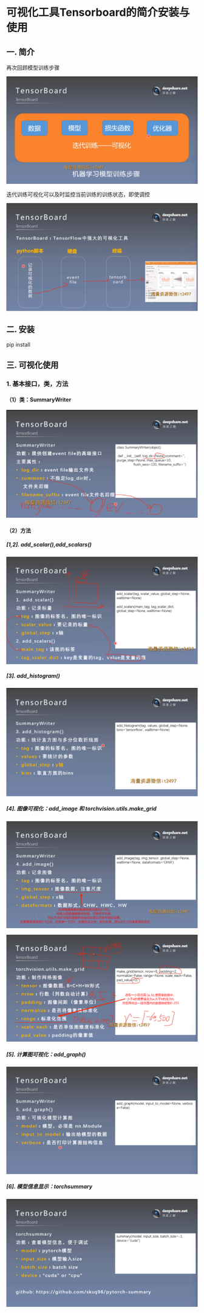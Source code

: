 # 可视化工具Tensorboard的简介安装与使用
## 一. 简介
再次回顾模型训练步骤

![1](docs/待整理/知识库/计算机和硬件/折叠/ai-self-learning-main/从python开始的ai学习/深度学习%20pytorch/19.%20Tensorboard的简介安装和使用/pcs/1.png "1")

迭代训练可视化可以及时监控当前训练的训练状态，即使调控

![2](docs/待整理/知识库/计算机和硬件/折叠/ai-self-learning-main/从python开始的ai学习/深度学习%20pytorch/19.%20Tensorboard的简介安装和使用/pcs/2.png "2")

## 二. 安装
pip install

## 三. 可视化使用
### 1. 基本接口，类，方法
#### （1）类：SummaryWriter
![3](docs/待整理/知识库/计算机和硬件/折叠/ai-self-learning-main/从python开始的ai学习/深度学习%20pytorch/19.%20Tensorboard的简介安装和使用/pcs/3.png "3")

#### （2）方法
##### [1,2]. add_scalar(),add_scalars()
![4](docs/待整理/知识库/计算机和硬件/折叠/ai-self-learning-main/从python开始的ai学习/深度学习%20pytorch/19.%20Tensorboard的简介安装和使用/pcs/4.png "4")

##### [3]. add_histogram()
![5](docs/待整理/知识库/计算机和硬件/折叠/ai-self-learning-main/从python开始的ai学习/深度学习%20pytorch/19.%20Tensorboard的简介安装和使用/pcs/5.png "5")

##### [4]. 图像可视化：add_image 和 torchvision.utils.make_grid
![6](docs/待整理/知识库/计算机和硬件/折叠/ai-self-learning-main/从python开始的ai学习/深度学习%20pytorch/19.%20Tensorboard的简介安装和使用/pcs/6.png "6")

![7](docs/待整理/知识库/计算机和硬件/折叠/ai-self-learning-main/从python开始的ai学习/深度学习%20pytorch/19.%20Tensorboard的简介安装和使用/pcs/7.png "7")

##### [5]. 计算图可视化：add_graph()
![8](docs/待整理/知识库/计算机和硬件/折叠/ai-self-learning-main/从python开始的ai学习/深度学习%20pytorch/19.%20Tensorboard的简介安装和使用/pcs/8.png "8")

##### [6]. 模型信息显示：torchsummary
![9](docs/待整理/知识库/计算机和硬件/折叠/ai-self-learning-main/从python开始的ai学习/深度学习%20pytorch/19.%20Tensorboard的简介安装和使用/pcs/9.png "9")